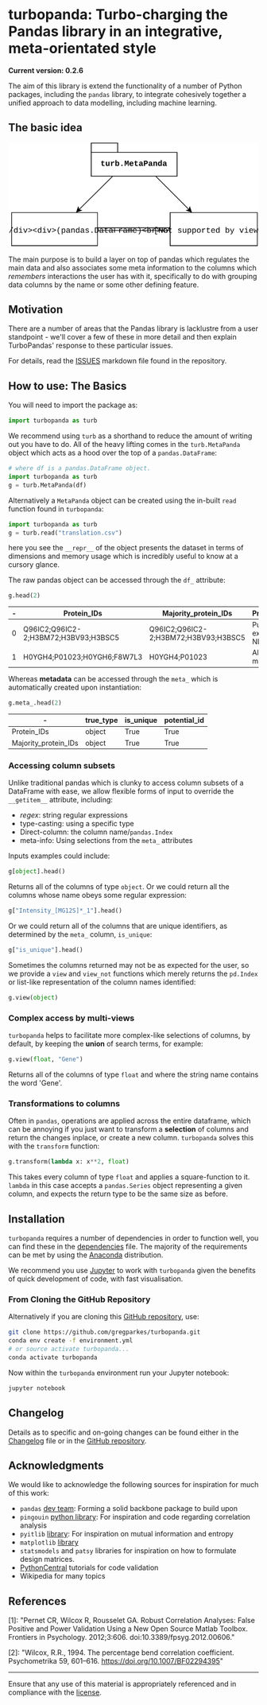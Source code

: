# turbopanda: Turbo-charging the Pandas library in an integrative, meta-orientated style

**Current version: 0.2.6**

The aim of this library is extend the functionality of a number of Python packages,
including the `pandas` library, to integrate cohesively together a unified approach to data
modelling, including machine learning.

## The basic idea

![Image not found](extras/readme.svg "Describing the interactions between turbopanda and pandas.")

The main purpose is to build a layer on top of pandas which regulates the main data and also associates
some meta information to the columns which *remembers* interactions the user has with it,
specifically to do with grouping data columns by the name or some other defining feature.

## Motivation

There are a number of areas that the Pandas library is
  lacklustre from a user standpoint - we'll cover a few of these in more detail and then
  explain TurboPandas' response to these particular issues.
  
For details, read the [ISSUES](ISSUES.md) markdown file found in the repository.

## How to use: The Basics

You will need to import the package as:

```python
import turbopanda as turb
```

We recommend using `turb` as a shorthand to reduce the amount of writing
 out you have to do. All of the heavy lifting comes in the `turb.MetaPanda` 
 object which acts as a hood over the top of a `pandas.DataFrame`:

```python
# where df is a pandas.DataFrame object.
import turbopanda as turb
g = turb.MetaPanda(df)
```

Alternatively a `MetaPanda` object can be created using the in-built 
`read` function found in `turbopanda`:

```python
import turbopanda as turb
g = turb.read("translation.csv")
```

here you see the `__repr__` of the object presents the dataset in terms
 of dimensions and memory usage which is incredibly useful to know at a
  cursory glance.

The raw pandas object can be accessed through the `df_` attribute:

```python
g.head(2)
```

| - | **Protein_IDs** | **Majority_protein_IDs** | **Protein_names** | **...** |
| --- | --------------------- | -------------------------- | ------------------- | ---------------- |
| 0 | Q96IC2;Q96IC2-2;H3BM72;H3BV93;H3BSC5 | Q96IC2;Q96IC2-2;H3BM72;H3BV93;H3BSC5 | Putative RNA exonuclease NEF-sp | ... |
| 1 | H0YGH4;P01023;H0YGH6;F8W7L3 | H0YGH4;P01023 | Alpha-2-macroglobulin | ... |

Whereas **metadata** can be accessed through the `meta_` which is automatically created upon instantiation:

```python
g.meta_.head(2)
```

| - | **true_type** | **is_unique** | **potential_id**
| --- | -------- | -------- |---------- |
| Protein_IDs | object | True | True |
| Majority_protein_IDs | object | True | True |

### Accessing column subsets

Unlike traditional pandas which is clunky to access column subsets of
 a DataFrame with ease, we allow flexible forms of input to override
  the `__getitem__` attribute, including:

* *regex*: string regular expressions
* type-casting: using a specific type
* Direct-column: the column name/`pandas.Index`
* meta-info: Using selections from the `meta_` attributes

Inputs examples could include:

```python
g[object].head()
```

Returns all of the columns of type `object`. Or we could return all 
the columns whose name obeys some regular expression:

```python
g["Intensity_[MG12S]*_1"].head()
```

Or we could return all of the columns that are unique identifiers,
 as determined by the `meta_` column, `is_unique`:

```python
g["is_unique"].head()
```

Sometimes the columns returned may not be as expected for the user,
 so we provide a `view` and `view_not` functions which merely returns 
 the `pd.Index` or list-like representation of the column names identified:

```python
g.view(object)
```

### Complex access by multi-views

`turbopanda` helps to facilitate more complex-like selections of 
columns, by default, by keeping the **union** of search terms, for example:

```python
g.view(float, "Gene")
```

Returns all of the columns of type `float` and where the string
 name contains the word 'Gene'. 

### Transformations to columns

Often in `pandas`, operations are applied across the entire 
dataframe, which can be annoying if you just want to transform 
a **selection** of columns and return the changes inplace, or
 create a new column. `turbopanda` solves this with the `transform` function:

```python
g.transform(lambda x: x**2, float)
```

This takes every column of type `float` and applies a square-function
 to it. `lambda` in this case accepts a `pandas.Series` object
  representing a given column, and expects the return type to be
   the same size as before.

## Installation

`turbopanda` requires a number of dependencies in order to function well, you can find these
 in the [dependencies](environment.yml) file. The majority of the requirements can be met
 by using the [Anaconda][6] distribution.

We recommend you use [Jupyter][7] to work with `turbopanda` given the benefits of
quick development of code, with fast visualisation.

### From Cloning the GitHub Repository

Alternatively if you are cloning this [GitHub repository][5], use:

```bash
git clone https://github.com/gregparkes/turbopanda.git
conda env create -f environment.yml
# or source activate turbopanda...
conda activate turbopanda
```

Now within the `turbopanda` environment run your Jupyter notebook:

```bash
jupyter notebook
```

## Changelog

Details as to specific and on-going changes can be found either in the [Changelog](CHANGELOG.rst) file or
in the [GitHub repository][5].

## Acknowledgments

We would like to acknowledge the following sources for inspiration for much of this work:

- `pandas` [dev team](https://github.com/pandas-dev/pandas): Forming a solid backbone package to build upon
- `pingouin` [python library][3]: For inspiration and code regarding correlation analysis
- `pyitlib` [library](https://github.com/pafoster/pyitlib): For inspiration on mutual information and entropy
- `matplotlib` [library][4]
- `statsmodels` and `patsy` libraries for inspiration on how to formulate design matrices.
- [PythonCentral](https://www.pythoncentral.io/validate-python-function-parameters-and-return-types-with-decorators/) tutorials for code validation
- Wikipedia for many topics

## References

[1]: "Pernet CR, Wilcox R, Rousselet GA. Robust Correlation Analyses:
       False Positive and Power Validation Using a New Open Source Matlab
       Toolbox. Frontiers in Psychology. 2012;3:606.
       doi:10.3389/fpsyg.2012.00606."
       
[2]: "Wilcox, R.R., 1994. The percentage bend correlation coefficient.
       Psychometrika 59, 601–616. https://doi.org/10.1007/BF02294395"
       
[3]: <https://github.com/raphaelvallat/pingouin/blob/master/pingouin/correlation.py> "Pingouin's correlation"
[4]: <https://matplotlib.org/3.1.0/gallery/images_contours_and_fields/image_annotated_heatmap.html> "Matplotlib heatmap"
[5]: <https://github.com/gregparkes/turbopanda> "Github repo"
[6]: <https://www.anaconda.com> "Anaconda distribution"
[7]: <https://jupyter.org/> "Jupyter"
***

Ensure that any use of this material is appropriately referenced 
and in compliance with the [license](LICENSE.txt).

